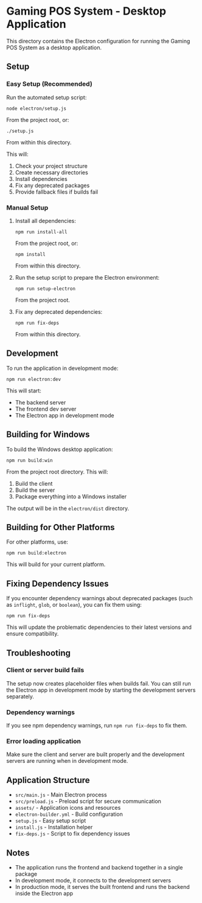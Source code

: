 # Gaming POS System - Desktop Application

This directory contains the Electron configuration for running the Gaming POS System as a desktop application.

## Setup

### Easy Setup (Recommended)

Run the automated setup script:

```
node electron/setup.js
```

From the project root, or:

```
./setup.js
```

From within this directory.

This will:

1. Check your project structure
2. Create necessary directories
3. Install dependencies
4. Fix any deprecated packages
5. Provide fallback files if builds fail

### Manual Setup

1. Install all dependencies:

   ```
   npm run install-all
   ```

   From the project root, or:

   ```
   npm install
   ```

   From within this directory.

2. Run the setup script to prepare the Electron environment:

   ```
   npm run setup-electron
   ```

   From the project root.

3. Fix any deprecated dependencies:

   ```
   npm run fix-deps
   ```

   From within this directory.

## Development

To run the application in development mode:

```
npm run electron:dev
```

This will start:

- The backend server
- The frontend dev server
- The Electron app in development mode

## Building for Windows

To build the Windows desktop application:

```
npm run build:win
```

From the project root directory. This will:

1. Build the client
2. Build the server
3. Package everything into a Windows installer

The output will be in the `electron/dist` directory.

## Building for Other Platforms

For other platforms, use:

```
npm run build:electron
```

This will build for your current platform.

## Fixing Dependency Issues

If you encounter dependency warnings about deprecated packages (such as `inflight`, `glob`, or `boolean`), you can fix them using:

```
npm run fix-deps
```

This will update the problematic dependencies to their latest versions and ensure compatibility.

## Troubleshooting

### Client or server build fails

The setup now creates placeholder files when builds fail. You can still run the Electron app in development mode by starting the development servers separately.

### Dependency warnings

If you see npm dependency warnings, run `npm run fix-deps` to fix them.

### Error loading application

Make sure the client and server are built properly and the development servers are running when in development mode.

## Application Structure

- `src/main.js` - Main Electron process
- `src/preload.js` - Preload script for secure communication
- `assets/` - Application icons and resources
- `electron-builder.yml` - Build configuration
- `setup.js` - Easy setup script
- `install.js` - Installation helper
- `fix-deps.js` - Script to fix dependency issues

## Notes

- The application runs the frontend and backend together in a single package
- In development mode, it connects to the development servers
- In production mode, it serves the built frontend and runs the backend inside the Electron app
